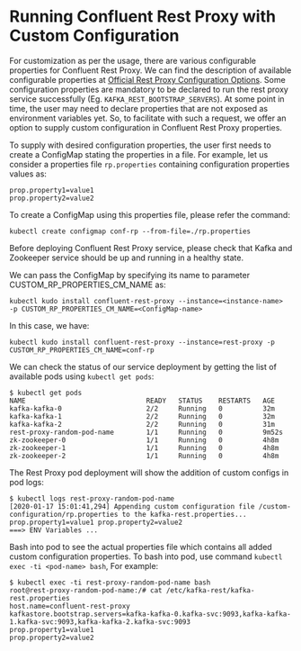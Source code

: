 # Running Confluent Rest Proxy with Custom Configuration

For customization as per the usage, there are various configurable properties for Confluent Rest Proxy. We can find the description of available configurable properties at [Official Rest Proxy Configuration Options](https://docs.confluent.io/current/kafka-rest/config.html#crest-configuration-options). Some configuration properties are mandatory to be declared to run the rest proxy service successfully (Eg. `KAFKA_REST_BOOTSTRAP_SERVERS`). At some point in time, the user may need to declare properties that are not exposed as environment variables yet. So, to facilitate with such a request, we offer an option to supply custom configuration in Confluent Rest Proxy properties.

To supply with desired configuration properties, the user first needs to create a ConfigMap stating the properties in a file. For example, let us consider a properties file `rp.properties` containing configuration properties values as:
```
prop.property1=value1
prop.property2=value2
```

To create a ConfigMap using this properties file, please refer the command:
```
kubectl create configmap conf-rp --from-file=./rp.properties
```
Before deploying Confluent Rest Proxy service, please check that Kafka and Zookeeper service should be up and running in a healthy state.

We can pass the ConfigMap by specifying its name to parameter CUSTOM_RP_PROPERTIES_CM_NAME as:

```
kubectl kudo install confluent-rest-proxy --instance=<instance-name>  -p CUSTOM_RP_PROPERTIES_CM_NAME=<ConfigMap-name>
```

In this case, we have:
```
kubectl kudo install confluent-rest-proxy --instance=rest-proxy -p CUSTOM_RP_PROPERTIES_CM_NAME=conf-rp
```
We can check the status of our service deployment by getting the list of available pods using `kubectl get pods`:
```
$ kubectl get pods
NAME                              READY   STATUS    RESTARTS   AGE
kafka-kafka-0                     2/2     Running   0          32m
kafka-kafka-1                     2/2     Running   0          32m
kafka-kafka-2                     2/2     Running   0          31m
rest-proxy-random-pod-name        1/1     Running   0          9m52s
zk-zookeeper-0                    1/1     Running   0          4h8m
zk-zookeeper-1                    1/1     Running   0          4h8m
zk-zookeeper-2                    1/1     Running   0          4h8m
```


The Rest Proxy pod deployment will show the addition of custom configs in pod logs:

```
$ kubectl logs rest-proxy-random-pod-name
[2020-01-17 15:01:41,294] Appending custom configuration file /custom-configuration/rp.properties to the kafka-rest.properties...
prop.property1=value1 prop.property2=value2
===> ENV Variables ...
```

Bash into pod to see the actual properties file which contains all added custom configuration properties. To bash into pod, use command `kubectl exec -ti <pod-name> bash`, For example:

```
$ kubectl exec -ti rest-proxy-random-pod-name bash
root@rest-proxy-random-pod-name:/# cat /etc/kafka-rest/kafka-rest.properties 
host.name=confluent-rest-proxy
kafkastore.bootstrap.servers=kafka-kafka-0.kafka-svc:9093,kafka-kafka-1.kafka-svc:9093,kafka-kafka-2.kafka-svc:9093
prop.property1=value1
prop.property2=value2
```
